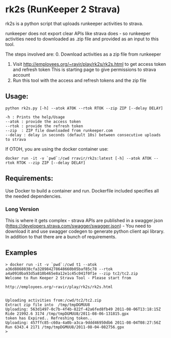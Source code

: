 # rk2s (RunKeeper 2 Strava)

rk2s is a python script that uploads runkeeper activities to strava.

runkeeper does not export clear APIs like strava does - so runkeeper activities need to 
downloaded as .zip file and provided as an input to this tool.

The steps involved are:
0. Download activities as a zip file from runkeeper
1. Visit http://employees.org/~ravir/play/rk2s/rk2s.html to get access token and refresh token
   This is starting page to give permissions to strava account
2. Run this tool with the access and refresh tokens and the zip file 


## Usage:

```
python rk2s.py [-h] --atok ATOK --rtok RTOK --zip ZIP [--delay DELAY]

-h : Prints the help/Usage
--atok : provide the access token
--rtok : provide the refresh token
--zip  : ZIP file downloaded from runkeeper.com
--delay : delay in seconds (default 10s) between consecutive uploads to strava
```

If OTOH, you are using the docker container use:
```
docker run -it -v `pwd`:/cwd rravir/rk2s:latest [-h] --atok ATOK --rtok RTOK --zip ZIP [--delay DELAY]

```

## Requirements:
Use Docker to build a container and run. Dockerfile included specifies all 
the needed dependencies.


### Long Version
This is where it gets complex - strava APIs are published in a swagger.json
(https://developers.strava.com/swagger/swagger.json) - You need to download it
and use swagger codegen to generate python client api library. In addition to
that there are a bunch of requirements.

## Examples

```
> docker run -it -v `pwd`:/cwd t1 --atok a36d8868038cfa328984278648660b05baf85c78 --rtok a4a0910ba93d5a810b465e8a12e1c45c041f0f1e --zip tc2/tc2.zip
Welcome to Run Keeper 2 Strava Tool - Please start from

http://employees.org/~ravir/play/rk2s/rk2s.html


Uploading activities from:/cwd/tc2/tc2.zip
Extract zip file into  /tmp/tmpDGMUU8
Uploading: 563d1497-0c7b-4f4b-822f-42a6fed8fb49 2011-08-06T13:18:15Z Ride 21992.6 3174 /tmp/tmpDGMUU8/2011-08-06-131815.gpx
token has Expired.. Refreshing token..
Uploading: 457ffc85-c60a-4a0b-a3ca-9ddd46950db6 2011-08-04T08:27:56Z Run 6343.4 2171 /tmp/tmpDGMUU8/2011-08-04-082756.gpx
> 
```



